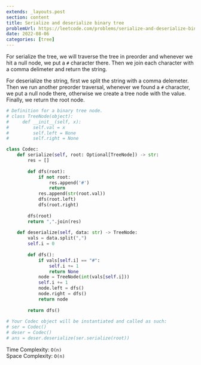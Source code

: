 ```yaml
---
extends: _layouts.post
section: content
title: Serialize and deserialize binary tree
problemUrl: https://leetcode.com/problems/serialize-and-deserialize-binary-tree/
date: 2022-08-06
categories: [tree]
---
```


For serialize the tree, we will traverse the tree in preorder and whenever we hit a null node, we put a `#` character there. Then we join each character with a comma delimeter and return the string.

For deserialize the string, first we split the string with a comma delemeter. Then we run another preorder traversal, whenever we found a `#` character, we put a null node there, otherwise we create a tree node with the value. Finally, we return the root node.

```python
# Definition for a binary tree node.
# class TreeNode(object):
#     def __init__(self, x):
#         self.val = x
#         self.left = None
#         self.right = None

class Codec:
    def serialize(self, root: Optional[TreeNode]) -> str:
        res = []
        
        def dfs(root):
            if not root:
                res.append('#')
                return
            res.append(str(root.val))
            dfs(root.left)
            dfs(root.right)
        
        dfs(root)
        return ",".join(res)
            
    def deserialize(self, data: str) -> TreeNode:
        vals = data.split(",")
        self.i = 0
        
        def dfs():
            if vals[self.i] == "#":
                self.i += 1
                return None
            node = TreeNode(int(vals[self.i]))
            self.i += 1
            node.left = dfs()
            node.right = dfs()
            return node
        
        return dfs()
        
# Your Codec object will be instantiated and called as such:
# ser = Codec()
# deser = Codec()
# ans = deser.deserialize(ser.serialize(root))
```

Time Complexity: `O(n)` <br/>
Space Complexity: `O(n)`